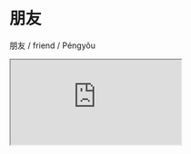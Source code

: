 # 朋友

朋友 / friend / Péngyǒu

<div class="video-container">
  <iframe
  src="https://www.youtube.com/embed/6lbPgfKK7m4"
  allowfullscreen="allowfullscreen">
  </iframe>
</div>

```
```

